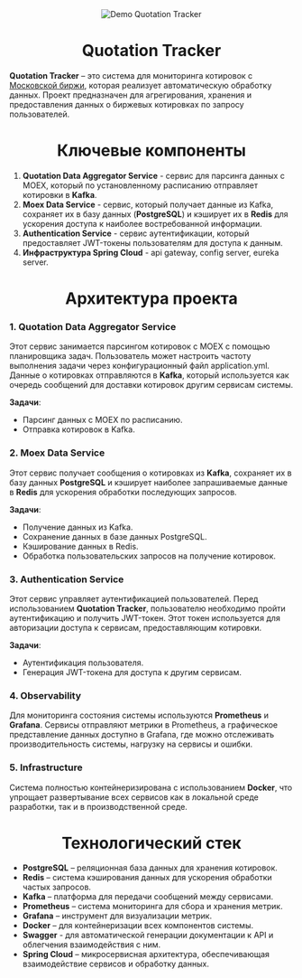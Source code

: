 <div align="center">
    <img src="assets/introduction.gif" alt="Demo Quotation Tracker">
</div>

<div align="center">
    <h1>Quotation Tracker</h1>
</div>

**Quotation Tracker** – это система для мониторинга котировок с [Московской биржи](https://www.moex.com/en), которая реализует автоматическую обработку данных. Проект предназначен для агрегирования, хранения и предоставления данных о биржевых котировках по запросу пользователей.

<div align="center">
    <h1>Ключевые компоненты</h1>
</div>

1. **Quotation Data Aggregator Service** - сервис для парсинга данных с MOEX, который по установленному расписанию отправляет котировки в **Kafka**.
2. **Moex Data Service** - сервис, который получает данные из Kafka, сохраняет их в базу данных (**PostgreSQL**) и кэширует их в **Redis** для ускорения доступа к наиболее востребованной информации.
3. **Authentication Service** - сервис аутентификации, который предоставляет JWT-токены пользователям для доступа к данным.
4. **Инфраструктура Spring Cloud** - api gateway, config server, eureka server.

<div align="center">
    <h1>Архитектура проекта</h1>
</div>

### 1. Quotation Data Aggregator Service

Этот сервис занимается парсингом котировок с MOEX с помощью планировщика задач. Пользователь может настроить частоту выполнения задачи через конфигурационный файл application.yml. Данные о котировках отправляются в **Kafka**, который используется как очередь сообщений для доставки котировок другим сервисам системы.

**Задачи**:
- Парсинг данных с MOEX по расписанию.
- Отправка котировок в Kafka.

### 2. Moex Data Service

Этот сервис получает сообщения о котировках из **Kafka**, сохраняет их в базу данных **PostgreSQL** и кэширует наиболее запрашиваемые данные в **Redis** для ускорения обработки последующих запросов.

**Задачи**:
- Получение данных из Kafka.
- Сохранение данных в базе данных PostgreSQL.
- Кэширование данных в Redis.
- Обработка пользовательских запросов на получение котировок.

### 3. Authentication Service

Этот сервис управляет аутентификацией пользователей. Перед использованием **Quotation Tracker**, пользователю необходимо пройти аутентификацию и получить JWT-токен. Этот токен используется для авторизации доступа к сервисам, предоставляющим котировки.

**Задачи**:
- Аутентификация пользователя.
- Генерация JWT-токена для доступа к другим сервисам.

### 4. Observability

Для мониторинга состояния системы используются **Prometheus** и **Grafana**. Сервисы отправляют метрики в Prometheus, а графическое представление данных доступно в Grafana, где можно отслеживать производительность системы, нагрузку на сервисы и ошибки.

### 5. Infrastructure

Система полностью контейнеризирована с использованием **Docker**, что упрощает развертывание всех сервисов как в локальной среде разработки, так и в производственной среде.

<div align="center">
    <h1>Технологический стек</h1>
</div>

- **PostgreSQL** – реляционная база данных для хранения котировок.
- **Redis** – система кэширования данных для ускорения обработки частых запросов.
- **Kafka** – платформа для передачи сообщений между сервисами.
- **Prometheus** – система мониторинга для сбора и хранения метрик.
- **Grafana** – инструмент для визуализации метрик.
- **Docker** – для контейнеризации всех компонентов системы.
- **Swagger** - для автоматической генерации документации к API и облегчения взаимодействия с ним. 
- **Spring Cloud** – микросервисная архитектура, обеспечивающая взаимодействие сервисов и обработку данных.
